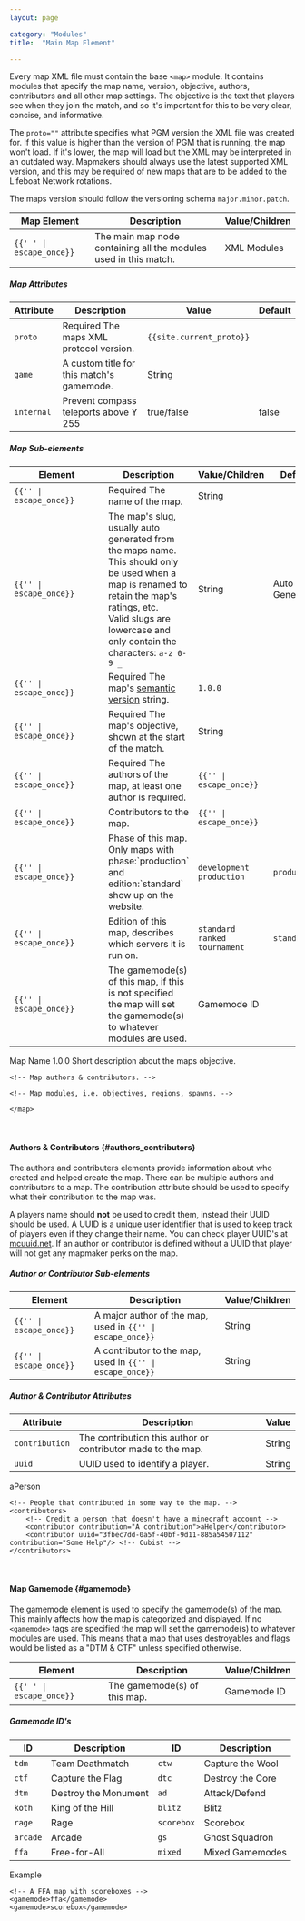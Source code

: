 ```yaml
---
layout: page

category: "Modules"
title:  "Main Map Element"

---
```


Every map XML file must contain the base `<map>` module. It contains modules that specify the map name, version, objective, authors, contributors and all other map settings. The objective is the text that players see when they join the match, and so it's important for this to be very clear, concise, and informative.

The `proto=""` attribute specifies what PGM version the XML file was created for. If this value is higher than the version of PGM that is running, the map won't load. If it's lower, the map will load but the XML may be interpreted in an outdated way. Mapmakers should always use the latest supported XML version, and this may be required of new maps that are to be added to the Lifeboat Network rotations.

The maps version should follow the versioning schema `major.minor.patch`.
<div class='table-responsive'>
  <table class='table table-striped table-condensed'>
    <thead>
      <tr>
        <th>Map Element</th>
        <th>Description</th>
        <th>Value/Children</th>
      </tr>
    </thead>
    <tbody>
      <tr>
        <td>
          <span class='highlight'>
            <code>{{'<map> </map>' | escape_once}}</code>
          </span>
        </td>
        <td>
          The main map node containing all the modules used in this match.
        </td>
        <td>
          <span class='label label-default'>XML Modules</span>
        </td>
      </tr>
    </tbody>
  </table>
</div>
<h5>Map Attributes</h5>
<div class='table-responsive'>
  <table class='table table-striped table-condensed'>
    <thead>
      <tr>
        <th>Attribute</th>
        <th>Description</th>
        <th>Value</th>
        <th>Default</th>
      </tr>
    </thead>
    <tbody>
      <tr>
        <td>
          <code>proto</code>
        </td>
        <td>
          <span class='label label-danger'>Required</span>
          The maps XML protocol version.
        </td>
        <td>
          <code>{{site.current_proto}}</code>
        </td>
        <td></td>
      </tr>
      <tr>
        <td>
          <code>game</code>
        </td>
        <td>A custom title for this match's gamemode.</td>
        <td>
          <span class='label label-primary'>String</span>
        </td>
        <td></td>
      </tr>
      <tr>
        <td>
          <code>internal</code>
        </td>
        <td>Prevent compass teleports above Y 255</td>
        <td>
          <span class='label label-primary'>true/false</span>
        </td>
        <td>false</td>
      </tr>
    </tbody>
  </table>
</div>
<h5>Map Sub-elements</h5>
<div class='table-responsive'>
  <table class='table table-striped table-condensed'>
    <thead>
      <tr>
        <th style='min-width: 150px;'>Element</th>
        <th>Description</th>
        <th>Value/Children</th>
        <th>Default</th>
      </tr>
    </thead>
    <tbody>
      <tr>
        <td>
          <span class='highlight'>
            <code>{{'<name>' | escape_once}}</code>
          </span>
        </td>
        <td>
          <span class='label label-danger'>Required</span>
          The name of the map.
        </td>
        <td>
          <span class='label label-primary'>String</span>
        </td>
        <td></td>
      </tr>
      <tr>
        <td>
          <span class='highlight'>
            <code>{{'<slug>' | escape_once}}</code>
          </span>
        </td>
        <td>
          The map's slug, usually auto generated from the maps name.
          This should only be used when a map is renamed to retain the map's ratings, etc.
          <br>
          Valid slugs are lowercase and only contain the characters: <code>a-z 0-9 _</code>
        </td>
        <td>
          <span class='label label-primary'>String</span>
        </td>
        <td>
          <span class='label label-default'>Auto Generated</span>
        </td>
      </tr>
      <tr>
        <td>
          <span class='highlight'>
            <code>{{'<version>' | escape_once}}</code>
          </span>
        </td>
        <td>
          <span class='label label-danger'>Required</span>
          The map's
          <a href='http://semver.org'>semantic version</a>
          string.
        </td>
        <td>
          <code>1.0.0</code>
        </td>
        <td></td>
      </tr>
      <tr>
        <td>
          <span class='highlight'>
            <code>{{'<objective>' | escape_once}}</code>
          </span>
        </td>
        <td>
          <span class='label label-danger'>Required</span>
          The map's objective, shown at the start of the match.
        </td>
        <td>
          <span class='label label-primary'>String</span>
        </td>
        <td></td>
      </tr>
      <tr>
        <td>
          <span class='highlight'>
            <code>{{'<authors>' | escape_once}}</code>
          </span>
        </td>
        <td>
          <span class='label label-danger'>Required</span>
          The authors of the map, at least one author is required.
        </td>
        <td>
          <code>{{'<author>' | escape_once}}</code>
        </td>
        <td></td>
      </tr>
      <tr>
        <td>
          <span class='highlight'>
            <code>{{'<contributors>' | escape_once}}</code>
          </span>
        </td>
        <td>
          Contributors to the map.
        </td>
        <td>
          <code>{{'<contributor>' | escape_once}}</code>
        </td>
        <td></td>
      </tr>
      <tr>
        <td>
          <span class='highlight'>
            <code>{{'<phase>' | escape_once}}</code>
          </span>
        </td>
        <td>
          Phase of this map. Only maps with phase:`production` and edition:`standard` show up on the website.
        </td>
        <td>
          <code>development</code>
          <code>production</code>
        </td>
        <td>
          <code>production</code>
        </td>
      </tr>
      <tr>
        <td>
          <span class='highlight'>
            <code>{{'<edition>' | escape_once}}</code>
          </span>
        </td>
        <td>Edition of this map, describes which servers it is run on.</td>
        <td>
          <code>standard</code>
          <code>ranked</code>
          <code>tournament</code>
        </td>
        <td>
          <code>standard</code>
        </td>
      </tr>
      <tr>
        <td>
          <span class='highlight'>
            <code>{{'<gamemode>' | escape_once}}</code>
          </span>
        </td>
        <td>
          <a class='left-ref-link' href='#gamemode'><i class="fa fa-chevron-down"></i></a>
          The gamemode(s) of this map, if this is not specified the map will set the gamemode(s) to whatever modules are used.
        </td>
        <td>
          <span class='label label-primary'>Gamemode ID</span>
        </td>
        <td></td>
      </tr>
    </tbody>
  </table>
</div>
    <?xml version="1.0"?>
    <map proto="{{site.current_proto}}">
    <name>Map Name</name>
    <version>1.0.0</version>
    <objective>Short description about the maps objective.</objective>

    <!-- Map authors & contributors. -->

    <!-- Map modules, i.e. objectives, regions, spawns. -->

    </map>



<br/>

#### Authors & Contributors {#authors_contributors}
The authors and contributers elements provide information about who created and helped create the map. There can be multiple authors and contributors to a map. The contribution attribute should be used to specify what their contribution to the map was.

A players name should **not** be used to credit them, instead their UUID should be used. A UUID is a unique user identifier that is used to keep track of players even if they change their name. You can check player UUID's at [mcuuid.net](http://mcuuid.net). If an author or contributor is defined without a UUID that player will not get any mapmaker perks on the map.
<h5>Author or Contributor Sub-elements</h5>
<div class='table-responsive'>
  <table class='table table-striped table-condensed'>
    <thead>
      <tr>
        <th>Element</th>
        <th>Description</th>
        <th>Value/Children</th>
      </tr>
    </thead>
    <tbody>
      <tr>
        <td>
          <span class='highlight'>
            <code>{{'<author>' | escape_once}}</code>
          </span>
        </td>
        <td>
          A major author of the map, used in
          <code>{{'<authors>' | escape_once}}</code>
          <br>
        </td>
        <td>
          <span class='label label-primary'>String</span>
        </td>
      </tr>
      <tr>
        <td>
          <span class='highlight'>
            <code>{{'<contributor>' | escape_once}}</code>
          </span>
        </td>
        <td>
          A contributor to the map, used in
          <code>{{'<contributors>' | escape_once}}</code>
        </td>
        <td>
          <span class='label label-primary'>String</span>
        </td>
      </tr>
    </tbody>
  </table>
</div>
<h5>Author & Contributor Attributes</h5>
<div class='table-responsive'>
  <table class='table table-striped table-condensed'>
    <thead>
      <tr>
        <th>Attribute</th>
        <th>Description</th>
        <th>Value</th>
      </tr>
    </thead>
    <tbody>
      <tr>
        <td>
          <code>contribution</code>
        </td>
        <td>The contribution this author or contributor made to the map.</td>
        <td>
          <span class='label label-primary'>String</span>
        </td>
      </tr>
      <tr>
        <td>
          <code>uuid</code>
        </td>
        <td>UUID used to identify a player.</td>
        <td>
          <span class='label label-primary'>String</span>
        </td>
      </tr>
    </tbody>
  </table>
</div>
    <!-- Major map authors. -->
    <authors>
        <author>aPerson</author>
        <author uuid="ef4ea031-998f-4ec9-b7b6-1bdd428bcef8" contribution="Clarification of element usage, etc."/> <!-- Plastix -->
        <author uuid="260004f0-996b-4539-ba21-df4ee6336b63"/> <!-- Elliott_ -->
    </authors>

    <!-- People that contributed in some way to the map. -->
    <contributors>
        <!-- Credit a person that doesn't have a minecraft account -->
        <contributor contribution="A contribution">aHelper</contributor>
        <contributor uuid="3fbec7dd-0a5f-40bf-9d11-885a54507112" contribution="Some Help"/> <!-- Cubist -->
    </contributors>


<br/>

#### Map Gamemode {#gamemode}

The gamemode element is used to specify the gamemode(s) of the map.
This mainly affects how the map is categorized and displayed.
If no `<gamemode>` tags are specified the map will set the gamemode(s) to whatever modules are used.
This means that a map that uses destroyables and flags would be listed as a "DTM & CTF" unless specified otherwise.
<div class='table-responsive'>
  <table class='table table-striped table-condensed'>
    <thead>
      <tr>
        <th>Element</th>
        <th>Description</th>
        <th>Value/Children</th>
      </tr>
    </thead>
    <tbody>
      <tr>
        <td>
          <span class='highlight'>
            <code>{{'<gamemode> </gamemode>' | escape_once}}</code>
          </span>
        </td>
        <td>
          The gamemode(s) of this map.
        </td>
        <td>
          <span class='label label-primary'>Gamemode ID</span>
        </td>
      </tr>
    </tbody>
  </table>
</div>
<h5>Gamemode ID's</h5>
<div class='table-responsive'>
  <table class='table table-striped table-condensed'>
    <thead>
      <tr>
        <th>ID</th>
        <th>Description</th>
        <th>ID</th>
        <th>Description</th>
      </tr>
    </thead>
    <tbody>
      <tr>
        <td>
          <code>tdm</code>
        </td>
        <td>Team Deathmatch</td>
        <td>
          <code>ctw</code>
        </td>
        <td>Capture the Wool</td>
      </tr>
      <tr>
        <td>
          <code>ctf</code>
        </td>
        <td>Capture the Flag</td>
        <td>
          <code>dtc</code>
        </td>
        <td>Destroy the Core</td>
      </tr>
      <tr>
        <td>
          <code>dtm</code>
        </td>
        <td>Destroy the Monument</td>
        <td>
          <code>ad</code>
        </td>
        <td>Attack/Defend</td>
      </tr>
      <tr>
        <td>
          <code>koth</code>
        </td>
        <td>King of the Hill</td>
        <td>
          <code>blitz</code>
        </td>
        <td>Blitz</td>
      </tr>
      <tr>
        <td>
          <code>rage</code>
        </td>
        <td>Rage</td>
        <td>
          <code>scorebox</code>
        </td>
        <td>Scorebox</td>
      </tr>
      <tr>
        <td>
          <code>arcade</code>
        </td>
        <td>Arcade</td>
        <td>
          <code>gs</code>
        </td>
        <td>Ghost Squadron</td>
      </tr>
      <tr>
        <td>
          <code>ffa</code>
        </td>
        <td>Free-for-All</td>
        <td>
          <code>mixed</code>
        </td>
        <td>Mixed Gamemodes</td>
      </tr>
    </tbody>
  </table>
</div>
Example

    <!-- A FFA map with scoreboxes -->
    <gamemode>ffa</gamemode>
    <gamemode>scorebox</gamemode>
